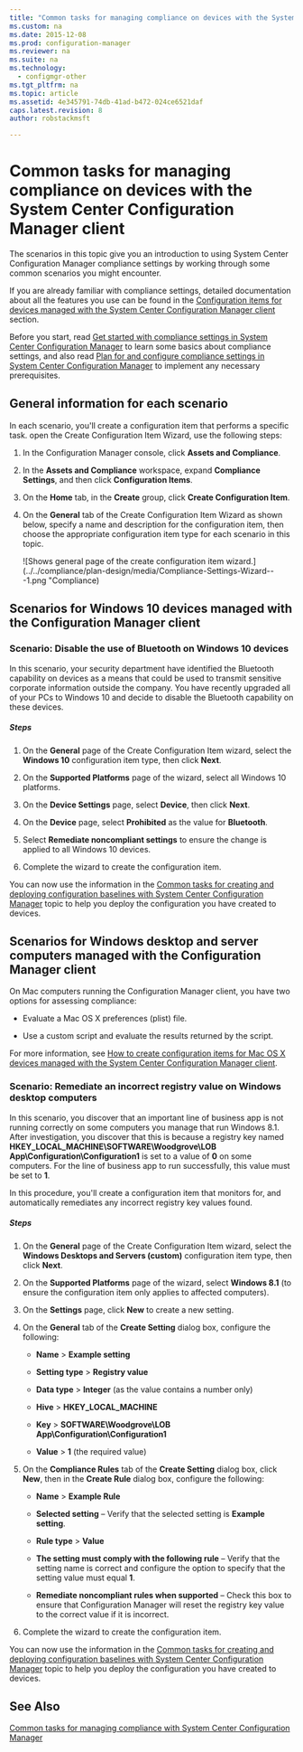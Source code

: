 ```yaml
---
title: "Common tasks for managing compliance on devices with the System Center Configuration Manager client | System Center Configuration Manager"
ms.custom: na
ms.date: 2015-12-08
ms.prod: configuration-manager
ms.reviewer: na
ms.suite: na
ms.technology: 
  - configmgr-other
ms.tgt_pltfrm: na
ms.topic: article
ms.assetid: 4e345791-74db-41ad-b472-024ce6521daf
caps.latest.revision: 8
author: robstackmsft

---
```

# Common tasks for managing compliance on devices with the System Center Configuration Manager client
The scenarios in this topic give you an introduction to using System Center Configuration Manager compliance settings by working through some common scenarios you might encounter.  
  
 If you are already familiar with compliance settings, detailed documentation about all the features you use can be found in the [Configuration items for devices managed with the System Center Configuration Manager client](../../compliance/deploy-use/configuration-items-for-devices-managed-with-the-client.md) section.  
  
 Before you start, read [Get started with compliance settings in System Center Configuration Manager](../../compliance/get-started/get-started-with-compliance-settings.md) to learn some basics about compliance settings, and also read [Plan for and configure compliance settings in System Center Configuration Manager](../../compliance/plan-design/plan-for-and-configure-compliance-settings.md) to implement any necessary prerequisites.  
  
## General information for each scenario  
 In each scenario, you'll create a configuration item that performs a specific task. open the Create Configuration Item Wizard, use the following steps:  
  
1.  In the Configuration Manager console, click **Assets and Compliance**.  
  
2.  In the **Assets and Compliance** workspace, expand **Compliance Settings**, and then click **Configuration Items**.  
  
3.  On the **Home** tab, in the **Create** group, click **Create Configuration Item**.  
  
4.  On the **General** tab of the Create Configuration Item Wizard as shown below, specify a name and description for the configuration item, then choose the appropriate configuration item type for each scenario in this topic.  
  
     ![Shows general page of the create configuration item wizard.](../../compliance/plan-design/media/Compliance-Settings-Wizard---1.png "Compliance)  
  
## Scenarios for Windows 10 devices managed with the Configuration Manager client  
  
### Scenario: Disable the use of Bluetooth on Windows 10 devices  
 In this scenario, your security department have identified the Bluetooth capability on devices as a means that could be used to transmit sensitive corporate information outside the company. You have recently upgraded all of your PCs to Windows 10 and decide to disable the Bluetooth capability on these devices.  
  
##### Steps  
  
1.  On the **General** page of the Create Configuration Item wizard, select the **Windows 10** configuration item type, then click **Next**.  
  
2.  On the **Supported Platforms** page of the wizard, select all Windows 10 platforms.  
  
3.  On the **Device Settings** page, select **Device**, then click **Next**.  
  
4.  On the **Device** page, select **Prohibited** as the value for **Bluetooth**.  
  
5.  Select **Remediate noncompliant settings** to ensure the change is applied to all Windows 10 devices.  
  
6.  Complete the wizard to create the configuration item.  
  
 You can now use the information in the [Common tasks for creating and deploying configuration baselines with System Center Configuration Manager](../../compliance/plan-design/common-tasks-for-creating-and-deploying-configuration-baselines.md) topic to help you deploy the configuration you have created to devices.  
  
## Scenarios for Windows desktop and server computers managed with the Configuration Manager client  
 On Mac computers running the Configuration Manager client, you have two options for assessing compliance:  
  
-   Evaluate a Mac OS X preferences (plist) file.  
  
-   Use a custom script and evaluate the results returned by the script.  
  
 For more information, see [How to create configuration items for Mac OS X devices managed with the System Center Configuration Manager client](../../compliance/deploy-use/create-configuration-items-for-mac-os-x-devices-managed-with-the-client.md).  
  
### Scenario: Remediate an incorrect registry value on Windows desktop computers  
 In this scenario, you discover that an important line of business app is not running correctly on some computers you manage that run Windows 8.1. After investigation, you discover that this is because a registry key named **HKEY_LOCAL_MACHINE\SOFTWARE\Woodgrove\LOB App\Configuration\Configuration1** is set to a value of **0** on some computers. For the line of business app to run successfully, this value must be set to **1**.  
  
 In this procedure, you'll create a configuration item that monitors for, and automatically remediates any incorrect registry key values found.  
  
##### Steps  
  
1.  On the **General** page of the Create Configuration Item wizard, select the **Windows Desktops and Servers (custom)** configuration item type, then click **Next**.  
  
2.  On the **Supported Platforms** page of the wizard, select **Windows 8.1** (to ensure the configuration item only applies to affected computers).  
  
3.  On the **Settings** page, click **New** to create a new setting.  
  
4.  On the **General** tab of the **Create Setting** dialog box, configure the following:  
  
    -   **Name** > **Example setting**  
  
    -   **Setting type** > **Registry value**  
  
    -   **Data type** > **Integer** (as the value contains a number only)  
  
    -   **Hive** > **HKEY_LOCAL_MACHINE**  
  
    -   **Key** > **SOFTWARE\Woodgrove\LOB App\Configuration\Configuration1**  
  
    -   **Value** > **1** (the required value)  
  
5.  On the **Compliance Rules** tab of the **Create Setting** dialog box, click **New**, then in the **Create Rule** dialog box, configure the following:  
  
    -   **Name** > **Example Rule**  
  
    -   **Selected setting** – Verify that the selected setting is **Example setting**.  
  
    -   **Rule type** > **Value**  
  
    -   **The setting must comply with the following rule** – Verify that the setting name is correct and configure the option to specify that the setting value must equal **1**.  
  
    -   **Remediate noncompliant rules when supported** – Check this box to ensure that Configuration Manager will reset the registry key value to the correct value if it is incorrect.  
  
6.  Complete the wizard to create the configuration item.  
  
 You can now use the information in the [Common tasks for creating and deploying configuration baselines with System Center Configuration Manager](../../compliance/plan-design/common-tasks-for-creating-and-deploying-configuration-baselines.md) topic to help you deploy the configuration you have created to devices.  
  
## See Also  
 [Common tasks for managing compliance with System Center Configuration Manager](../../compliance/plan-design/common-tasks-for-managing-compliance.md)